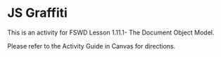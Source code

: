 # JS Graffiti

This is an activity for FSWD Lesson 1.11.1- The Document Object Model.

Please refer to the Activity Guide in Canvas for directions.